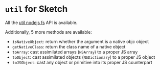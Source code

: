 # `util` for Sketch

All the [util nodejs fs](https://nodejs.org/api/util.html) API is available.

Additionally, 5 more methods are available:

- `isNativeObject`: return whether the argument is a native objc object
- `getNativeClass`: return the class name of a native object
- `toArray`: cast assimilated arrays (`NSArray`) to a proper JS array
- `toObject`: cast assimilated objects (`NSDictionary`) to a proper JS object
- `toJSObject`: cast any object or primitive into its proper JS counterpart
